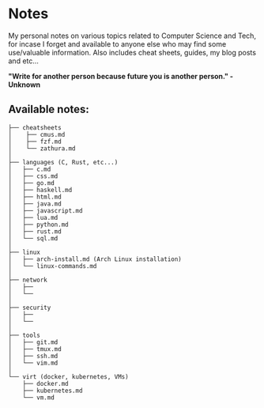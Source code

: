 # Notes
My personal notes on various topics related to Computer Science and Tech, for incase I forget and available to anyone else who may find some use/valuable information. Also includes cheat sheets, guides, my blog posts and etc...


**"Write for another person because future you is another person." - Unknown**
## Available notes:
```
├── cheatsheets
│    ├── cmus.md
│    ├── fzf.md
│    └── zathura.md
│
├── languages (C, Rust, etc...)
│   ├── c.md
│   ├── css.md
│   ├── go.md
│   ├── haskell.md
│   ├── html.md
│   ├── java.md
│   ├── javascript.md
│   ├── lua.md
│   ├── python.md
│   ├── rust.md
│   └── sql.md
│
├── linux
│   ├── arch-install.md (Arch Linux installation)
│   └── linux-commands.md
│
├── network
│   ├── 
│   └── 
│
├── security
│   ├── 
│   └── 
│
├── tools
│   ├── git.md
│   ├── tmux.md
│   ├── ssh.md
│   └── vim.md
│
└── virt (docker, kubernetes, VMs)
    ├── docker.md
    ├── kubernetes.md
    └── vm.md
```

